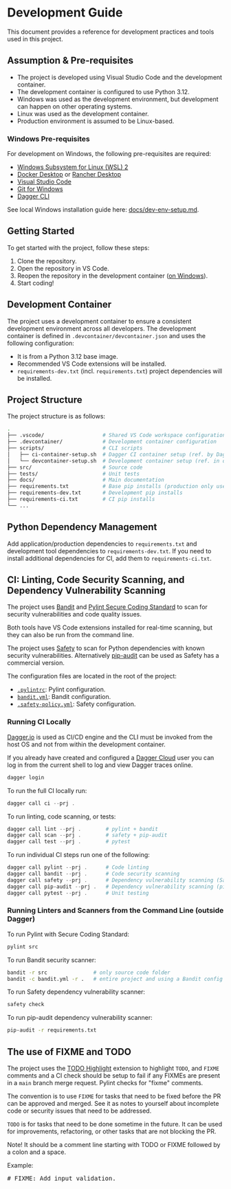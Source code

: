 # Development Guide

This document provides a reference for development practices and tools used in this project.

## Assumption & Pre-requisites

- The project is developed using Visual Studio Code and the development container.
- The development container is configured to use Python 3.12.
- Windows was used as the development environment, but development can happen on other operating systems.
- Linux was used as the development container.
- Production environment is assumed to be Linux-based.

### Windows Pre-requisites

For development on Windows, the following pre-requisites are required:

- [Windows Subsystem for Linux (WSL) 2](https://docs.microsoft.com/en-us/windows/wsl/install)
- [Docker Desktop](https://www.docker.com/products/docker-desktop) or [Rancher Desktop](https://rancherdesktop.io/)
- [Visual Studio Code](https://code.visualstudio.com/)
- [Git for Windows](https://git-scm.com/download/win)
- [Dagger CLI](https://dagger.io/dagger-engine)

See local Windows installation guide here: [docs/dev-env-setup.md](./dev-env-setup.md).

## Getting Started

To get started with the project, follow these steps:

1. Clone the repository.
2. Open the repository in VS Code.
3. Reopen the repository in the development container ([on Windows](https://code.visualstudio.com/docs/devcontainers/containers#_open-a-wsl-2-folder-in-a-container-on-windows)).
4. Start coding!

## Development Container

The project uses a development container to ensure a consistent development environment across all developers. The development container is defined in `.devcontainer/devcontainer.json` and uses the following configuration:

- It is from a Python 3.12 base image.
- Recommended VS Code extensions will be installed.
- `requirements-dev.txt` (incl. `requirements.txt`) project dependencies will be installed.

## Project Structure

The project structure is as follows:

```bash
.
├── .vscode/                   # Shared VS Code workspace configuration
├── .devcontainer/             # Development container configuration
├── scripts/                   # CLI scripts
│   ├── ci-container-setup.sh  # Dagger CI container setup (ref. by Dagger)
│   └── devcontainer-setup.sh  # Development container setup (ref. in devcontainer.json)
├── src/                       # Source code
├── tests/                     # Unit tests
├── docs/                      # Main documentation
├── requirements.txt           # Base pip installs (production only uses this)
├── requirements-dev.txt       # Development pip installs
├── requirements-ci.txt        # CI pip installs
└── ...
```

## Python Dependency Management

Add application/production dependencies to `requirements.txt` and development tool dependencies to `requirements-dev.txt`. If you need to install additional dependencies for CI, add them to `requirements-ci.txt`.

## CI: Linting, Code Security Scanning, and Dependency Vulnerability Scanning

The project uses [Bandit](https://github.com/PyCQA/bandit) and [Pylint Secure Coding Standard](https://github.com/Takishima/pylint-secure-coding-standard) to scan for security vulnerabilities and code quality issues.

Both tools have VS Code extensions installed for real-time scanning, but they can also be run from the command line.

The project uses [Safety](https://safetycli.com/) to scan for Python dependencies with known security vulnerabilities. Alternatively [pip-audit](https://pypi.org/project/pip-audit/) can be used as Safety has a commercial version.

The configuration files are located in the root of the project:

- [`.pylintrc`](../.pylintrc): Pylint configuration.
- [`bandit.yml`](../bandit.yml): Bandit configuration.
- [`.safety-policy.yml`](../.safety-policy.yml): Safety configuration.

### Running CI Locally

[Dagger.io](https://dagger.io/) is used as CI/CD engine and the CLI must be invoked from the host OS and not from within the development container.

If you already have created and configured a [Dagger Cloud](https://dagger.io/cloud) user you can log in from the current shell to log and view Dagger traces online.

```powershell
dagger login
```

To run the full CI locally run:

```powershell
dagger call ci --prj .
```

To run linting, code scanning, or tests:

```powershell
dagger call lint --prj .        # pylint + bandit
dagger call scan --prj .        # safety + pip-audit
dagger call test --prj .        # pytest
```

To run individual CI steps run one of the following:

```powershell
dagger call pylint --prj .      # Code linting
dagger call bandit --prj .      # Code security scanning
dagger call safety --prj .      # Dependency vulnerability scanning (Safety)
dagger call pip-audit --prj .   # Dependency vulnerability scanning (pip-audit)
dagger call pytest --prj .      # Unit testing
```

### Running Linters and Scanners from the Command Line (outside Dagger)

To run Pylint with Secure Coding Standard:

```bash
pylint src
```

To run Bandit security scanner:

```bash
bandit -r src               # only source code folder
bandit -c bandit.yml -r .   # entire project and using a Bandit config file
```

To run Safety dependency vulnerability scanner:

```bash
safety check
```

To run pip-audit dependency vulnerability scanner:

```bash
pip-audit -r requirements.txt
```

## The use of FIXME and TODO

The project uses the [TODO Highlight](https://marketplace.visualstudio.com/items?itemName=wayou.vscode-todo-highlight) extension to highlight `TODO`, and `FIXME` comments and a CI check should be setup to fail if any FIXMEs are present in a `main` branch merge request. Pylint checks for "fixme" comments.

The convention is to use `FIXME` for tasks that need to be fixed before the PR can be approved and merged. See it as notes to yourself about incomplete code or security issues that need to be addressed.

`TODO` is for tasks that need to be done sometime in the future. It can be used for improvements, refactoring, or other tasks that are not blocking the PR.

Note! It should be a comment line starting with TODO or FIXME followed by a colon and a space.

Example:
<pre># FIXME&colon; Add input validation.</pre>

